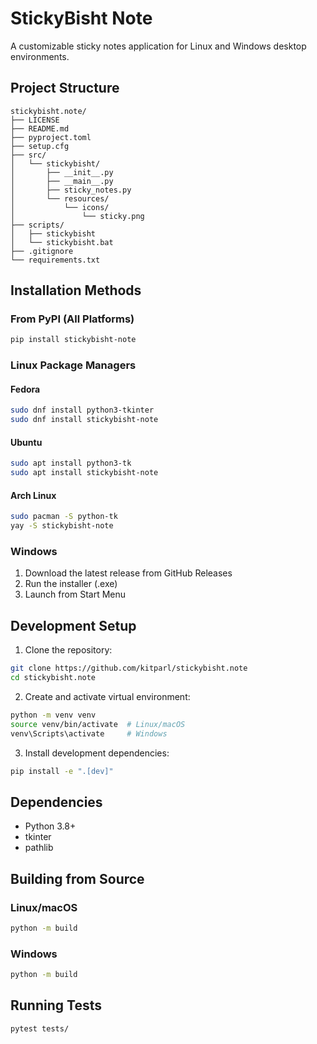 # StickyBisht Note

A customizable sticky notes application for Linux and Windows desktop environments.

## Project Structure
```
stickybisht.note/
├── LICENSE
├── README.md
├── pyproject.toml
├── setup.cfg
├── src/
│   └── stickybisht/
│       ├── __init__.py
│       ├── __main__.py
│       ├── sticky_notes.py
│       └── resources/
│           └── icons/
│               └── sticky.png
├── scripts/
│   ├── stickybisht
│   └── stickybisht.bat
├── .gitignore
└── requirements.txt
```

## Installation Methods

### From PyPI (All Platforms)
```bash
pip install stickybisht-note
```

### Linux Package Managers

#### Fedora
```bash
sudo dnf install python3-tkinter
sudo dnf install stickybisht-note
```

#### Ubuntu
```bash
sudo apt install python3-tk
sudo apt install stickybisht-note
```

#### Arch Linux
```bash
sudo pacman -S python-tk
yay -S stickybisht-note
```

### Windows
1. Download the latest release from GitHub Releases
2. Run the installer (.exe)
3. Launch from Start Menu

## Development Setup

1. Clone the repository:
```bash
git clone https://github.com/kitparl/stickybisht.note
cd stickybisht.note
```

2. Create and activate virtual environment:
```bash
python -m venv venv
source venv/bin/activate  # Linux/macOS
venv\Scripts\activate     # Windows
```

3. Install development dependencies:
```bash
pip install -e ".[dev]"
```

## Dependencies
- Python 3.8+
- tkinter
- pathlib

## Building from Source

### Linux/macOS
```bash
python -m build
```

### Windows
```bash
python -m build
```

## Running Tests
```bash
pytest tests/
```
